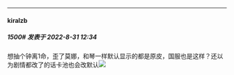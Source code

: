 

*****

####  kiralzb  
##### 1500#       发表于 2022-8-31 12:34

想抽个钟离1命，歪了莫娜，和琴一样默认显示的都是原皮，国服也是这样？还以为剧情都改了的话卡池也会改默认<img src="https://static.saraba1st.com/image/smiley/face2017/037.png" referrerpolicy="no-referrer">

